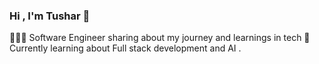 ### Hi , I'm Tushar 👋

👩🏻‍💻 Software Engineer sharing about my journey and learnings in tech
💭 Currently learning about Full stack development and AI .
<!--
**TusharSharma811/TusharSharma811** is a ✨ _special_ ✨ repository because its `README.md` (this file) appears on your GitHub profile.

Here are some ideas to get you started:

- 🔭 I’m currently working on ...
- 🌱 I’m currently learning ...
- 👯 I’m looking to collaborate on ...
- 🤔 I’m looking for help with ...
- 💬 Ask me about ...
- 📫 How to reach me: ...
- 😄 Pronouns: ...
- ⚡ Fun fact: ...
-->
